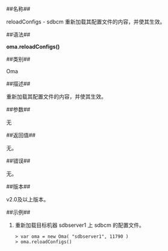 
##名称##

reloadConfigs - sdbcm 重新加载其配置文件的内容，并使其生效。

##语法##

**oma.reloadConfigs()**

##类别##

Oma

##描述##

重新加载其配置文件的内容，并使其生效。

##参数##

无

##返回值##

无。

##错误##

无。

##版本##

v2.0及以上版本。

##示例##

1. 重新加载目标机器 sdbserver1 上 sdbcm 的配置文件。

	```lang-javascript
	> var oma = new Oma( "sdbserver1", 11790 )
	> oma.reloadConfigs()
	```